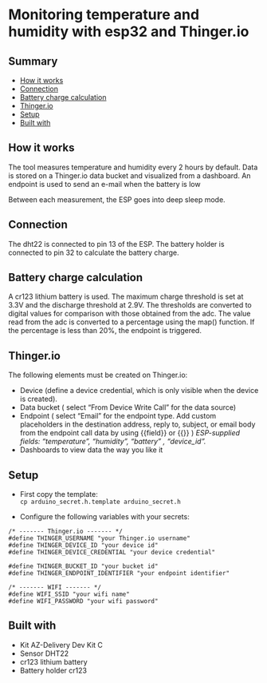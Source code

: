 # Monitoring temperature and humidity with esp32 and Thinger.io

## Summary
 - [How it works](#How-it-works)
 - [Connection](#Connection)
 - [Battery charge calculation](#Battery-charge-calculation)
 - [Thinger.io ](#Thinger.io)
 - [Setup](#Setup)
 - [Built with](#Built-with)


## How it works

The tool measures temperature and humidity every 2 hours by default. 
Data is stored on a Thinger.io data bucket and visualized from a dashboard.
An endpoint is used to send an e-mail when the battery is low 

Between each measurement, the ESP goes into deep sleep mode.  

## Connection

The dht22 is connected to pin 13 of the ESP. 
The battery holder is connected to pin 32 to calculate the battery charge.

## Battery charge calculation
A cr123 lithium battery is used. 
The maximum charge threshold is set at 3.3V and the discharge threshold at 2.9V. 
The thresholds are converted to digital values for comparison with those obtained from the adc.
The value read from the adc is converted to a percentage using the map() function.
If the percentage is less than 20%, the endpoint is triggered.

## Thinger.io

The following elements must be created on Thinger.io:  
* Device (define a device credential, which is only visible when the device is created).
* Data bucket ( select “From Device Write Call” for the data source) 
* Endpoint ( select “Email” for the endpoint type. Add custom placeholders in the destination address, reply to, subject, or email body from the endpoint call data by using {{field}} or {{}} ) 
*ESP-supplied fields: “temperature”, “humidity”, “battery” , “device_id”.*
* Dashboards to view data the way you like it 


## Setup 


* First copy the template:  
`cp arduino_secret.h.template arduino_secret.h`

* Configure the following variables with your secrets:  
```
/* ------- Thinger.io ------- */
#define THINGER_USERNAME "your Thinger.io username"
#define THINGER_DEVICE_ID "your device id"
#define THINGER_DEVICE_CREDENTIAL "your device credential"

#define THINGER_BUCKET_ID "your bucket id"
#define THINGER_ENDPOINT_IDENTIFIER "your endpoint identifier"

/* ------- WIFI ------- */
#define WIFI_SSID "your wifi name"
#define WIFI_PASSWORD "your wifi password"
```

## Built with

* Kit AZ-Delivery Dev Kit C  
* Sensor DHT22
* cr123 lithium battery 
* Battery holder cr123
